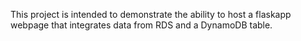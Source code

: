 
This project is intended to demonstrate the ability to host a flaskapp webpage that integrates data from RDS and a DynamoDB table.
